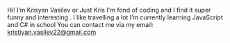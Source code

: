  Hi! I’m Krisyan Vasilev or Just Kris
 I'm fond of coding and I find it super funny and interesting . I like travelling a lot
 I’m currently learning JavaScript and C# in school
 You can contact me via my email: kristiyan.vasilev22@gmail.com

    

